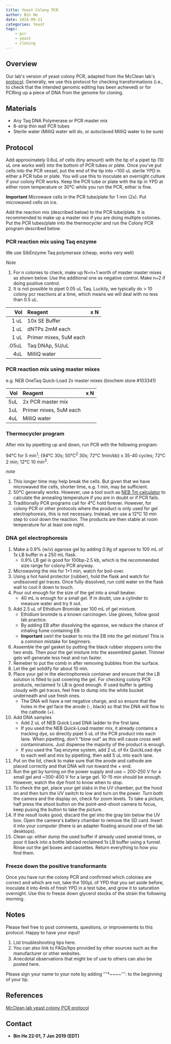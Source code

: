 ```yaml
---
title: Yeast Colony PCR
author: Bin He
date: 2018-09-21
categories: Yeast
tags:
	- pcr
	- yeast
	- cloning
---
```


Overview
--------

Our lab's version of yeast colony PCR, adapted from the McClean lab's [protocol](https://openwetware.org/wiki/McClean:_Colony_PCR_(Yeast)).  Generally, we use this protocol for checking transformations (i.e., to check that the intended genomic editing has been achieved) or for PCRing up a piece of DNA from the genome for cloning.



Materials
---------

-   Any Taq DNA Polymerase or PCR master mix
-   8-strip thin wall PCR tubes
-   Sterile water (MilliQ water will do, or autoclaved MilliQ water to be sure)

Protocol
--------

Add approximately 0.6uL of cells (tiny amount) with the tip of a pipet tip (10 uL one works well) into the bottom of PCR tubes or plate.  Once you've put cells into the PCR vessel, put the end of the tip into ~100 uL sterile YPD in either a PCR tube or plate.  You will use this to inoculate an overnight culture if your colony PCR works.  Keep the PCR tube or plate with the tip in YPD at either room temperature or 30°C while you run the PCR, either is fine.

**Important** Microwave cells in the PCR tube/plate for 1 min (2x).  Put microwaved cells on ice.


Add the reaction mix (described below) to the PCR tube/plate.  It is recommended to make up a master mix if you are doing multiple colonies.  Put the PCR tubes/plate into the thermocycler and run the Colony PCR program described below.

### PCR reaction mix using Taq enzyme

We use SibEnzyme Taq polymerase (cheap, works very well)

_Note_

1. For n colonies to check, make up N=n+1 worth of master master mixes as shown below. Use the additional one as negative control. Make n+2 if doing positive control.
2. It is not possible to pipet 0.05 uL Taq. Luckily, we typically do > 10 colony pcr reactions at a time, which means we will deal with no less than 0.5 uL.

|   Vol | Reagent                | x N |
|------:|:-----------------------|-----|
| 1  uL | 10x SE Buffer          |     |
| 1  uL | dNTPs 2mM each         |     |
| 1  uL | Primer mixes, 5uM each |     |
| .05uL | Taq DNAp, 5U/uL        |     |
|   4uL | MilliQ water           |     |

### PCR reaction mix using master mixes

e.g. NEB OneTaq Quick-Load 2x master mixes (biochem store #103341)


| Vol | Reagent                | x N |
|----:|:-----------------------|-----|
| 5uL | 2x PCR master mix      |     |
| 1uL | Primer mixes, 5uM each |     |
| 4uL | MilliQ water           |     |

### Thermocycler program
After mix by pipetting up and down, run PCR with the following program:

94&deg;C for 5 min<sup>1</sup>; {94&deg;C 30s; 50&deg;C<sup>2</sup> 30s; 72&deg;C 1min/kb} x 35-40 cycles; 72&deg;C 2 min; 12&deg;C 10 min<sup>3</sup>.

_note_

1. This longer time may help break the cells. But given that we have microwaved the cells, shorter time, e.g. 1 min, may be sufficient.
2. 50&deg;C generally works. However, use a tool such as [NEB Tm calculator](https://tmcalculator.neb.com/#!/main) to calculate the annealing temperature if you are in doubt or if PCR fails.
3. Traditionally PCR programs call for 4&deg;C hold forever. However, for colony PCR or other protocols where the product is only used for gel electrophoresis, this is not necessary. Instead, we use a 12&deg;C 10 min step to cool down the reaction. The products are then stable at room temperature for at least one night.

### DNA gel electrophoresis
1. Make a 0.9% (w/v) agarose gel by adding 0.9g of agarose to 100 mL of 1x LB buffer in a 250 mL flask.
    - 0.9% LB gel is good for 100bp-2.5 kb, which is the recommended size range for colony PCR anyway.
1. Microwaving the mix for 1+1 min, watch for boil-over.
1. Using a hot hand protector (rubber), hold the flask and watch for undissoved gel traces. Once fully dissolved, run cold water on the flask wall to cool it down to touch. 
1. Pour out enough for the size of the gel into a small beaker. 
    - 40 mL is enough for a small gel. If in doubt, use a cylinder to measure water and try it out.
1. Add 2.5 uL of Ethidium Bromide per 100 mL of gel mixture.
    - Ethidium bromide is a known carcinogen. Use gloves, follow good lab practice.
	- By adding EB after dissolving the agarose, we reduce the chance of inhaling fume containing EB.
	- **Important** swirl the beaker to mix the EB into the gel mixture! This is a common mistake for beginners.
1. Assemble the gel gasket by putting the black rubber stoppers onto the two ends. Then pour the gel mixture into the assembled gasket. Thinner gels will generate less heat and run faster.
1. Remeber to put the comb in after removing bubbles from the surface.
1. Let the gel solidify for about 10 min.
1. Place your gel in the electrophoresis container and ensure that the LB solution is filled to just covering the gel. For checking colony PCR products, reclaimed 1x LB is good enough. If used buffer is getting cloudy with gel traces, feel free to dump into the white bucket underneath and use fresh ones.
    - The DNA will have a net negative charge, and so ensure that the holes in the gel face the anode (-, black) so that the DNA will flow to the cathode (+). 
1. Add DNA samples
    - Add 2 uL of NEB Quick Load DNA ladder to the first lane.
	- If you used the NEB Quick-Load master mix, it already contains a tracking dye, so directly pipet 5 uL of the PCR product into each lane. When pipetting, don't "blow out" as this will cause cross well contaminations. Just dispense the majority of the product is enough.
	- If you used the Taq enzyme system, add 2 uL of 6x QuickLoad dye to each well and mix by pipetting, then add 5 uL into each lane.
1. Put on the lid, check to make sure that the anode and cathode are placed correctly and that DNA will run toward the + end.
1. Run the gel by turning on the power supply and use ~ 200-250 V for a small gel and ~300-400 V for a large gel. 10-15 min should be enough. However, watch the dye front to know when to stop.
1. To check the gel, place your gel slabs in the UV chamber, put the hood on and then turn the UV switch to low and turn on the power. Turn both the camera and the display on, check for zoom levels. To take a picture, half press the shoot button on the point-and-shoot camera to focus, keep pusing the button to take the picture.
1. If the result looks good, discard the gel into the gray bin below the UV box. Open the camera's battery chamber to remove the SD card. Insert it into your computer (there is an adapter floating around one of the lab desktops).
1. Clean up: either dump the used buffer if already used several times, or pour it back into a bottle labeled reclaimed 1x LB buffer using a funnel. Rinse out the gel boxes and cassettes. Return everything to how you find them.

### Freeze down the positive transformants

Once you have run the colony PCR and confirmed which colonies are correct and which are not, take the 100μL of YPD that you set aside before, inoculate it into 4mls of fresh YPD in a test tube, and grow it to saturation overnight.  Use this to freeze down glycerol stocks of the strain the following morning.

Notes
-----

Please feel free to post comments, questions, or improvements to this protocol. Happy to have your input!

1.  List troubleshooting tips here.
2.  You can also link to FAQs/tips provided by other sources such as the manufacturer or other websites.
3.  Anecdotal observations that might be of use to others can also be posted here.

Please sign your name to your note by adding '''*~~~~''': to the beginning of your tip.

References
----------

[McClean lab yeast colony PCR protocol](https://openwetware.org/wiki/McClean:_Colony_PCR_(Yeast))

Contact
-------

-   **Bin He 22:01, 7 Jan 2019 (EDT)**
